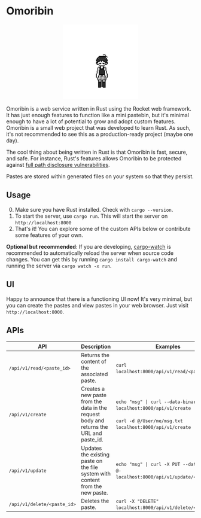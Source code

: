 # Omoribin

<div align="center">
  <img src="/images/omori.gif" height=200 />
</div>

Omoribin is a web service written in Rust using the Rocket web framework. It has just enough features to function like a mini pastebin, but it's minimal enough to have a lot of potential to grow and adopt custom features. Omoribin is a small web project that was developed to learn Rust. As such, it's not recommended to see this as a production-ready project (maybe one day).

The cool thing about being written in Rust is that Omoribin is fast, secure, and safe. For instance, Rust's features allows Omoribin to be protected against [full path disclosure vulnerabilities](https://owasp.org/www-community/attacks/Full_Path_Disclosure).

Pastes are stored within generated files on your system so that they persist.
## Usage
0. Make sure you have Rust installed. Check with `cargo --version`.
1. To start the server, use `cargo run`. This will start the server on `http://localhost:8000`
2. That's it! You can explore some of the custom APIs below or contribute some features of your own.

**Optional but recommended**: If you are developing, [cargo-watch](https://crates.io/crates/cargo-watch) is recommended to automatically reload the server when source code changes. You can get this by running `cargo install cargo-watch` and running the server via `cargo watch -x run`.


## UI
Happy to announce that there is a functioning UI now! It's very minimal, but you can create the pastes and view pastes in your web browser. Just visit `http://localhost:8000`.

## APIs
| API | Description | Examples |
| ----------- | ----------- | ----------- |
| `/api/v1/read/<paste_id>` | Returns the content of the associated paste. | `curl localhost:8000/api/v1/read/<paste_id>` |
| `/api/v1/create` | Creates a new paste from the data in the request body and returns the URL and paste_id. | `echo "msg" \| curl --data-binary @- localhost:8000/api/v1/create` <br /><br /> `curl -d @/User/me/msg.txt localhost:8000/api/v1/create` |
| `/api/v1/update` | Updates the existing paste on the file system with content from the new paste. | `echo "msg" \| curl -X PUT --data-binary @- localhost:8000/api/v1/update/<paste_id>` |
| `/api/v1/delete/<paste_id>` | Deletes the paste. | `curl -X "DELETE" localhost:8000/api/v1/delete/<paste_id>` |
